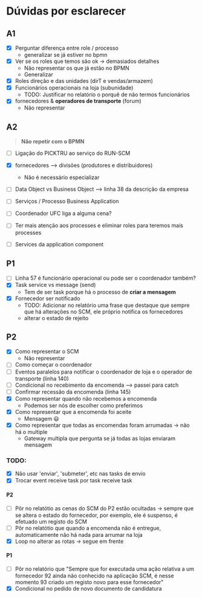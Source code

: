 # Dúvidas por esclarecer

## A1

- [X] Perguntar diferença entre role / processo 
  - generalizar se já estiver no bpmn
- [X] Ver se os roles que temos são ok -> demasiados detalhes
  - Não representar os que já estão no BPMN
  - Generalizar
- [X] Roles direção e das unidades (dirT e vendas/armazem)
- [X] Funcionários operacionais na loja (subunidade) 
  - TODO: Justificar no relatório o porquê de não termos funcionários
- [X] fornecedores & **operadores de transporte** (forum)
  - Não representar


## A2
> **Não repetir com o BPMN**
- [ ] Ligação do PICKTRU ao serviço do RUN-SCM
- [X] fornecedores --> divisões (produtores e distribuidores)
  - Não é necessário especializar
- [ ] Data Object vs Business Object --> linha 38 da descrição da empresa
- [ ] Serviços / Processo Business Application
- [ ] Coordenador UFC liga a alguma cena?
- [ ] Ter mais atenção aos processes e eliminar roles para teremos mais processes
- [ ] Services da application component


## P1

- [ ] Linha 57 é funcionário operacional ou pode ser o coordenador também?
- [X] Task service vs message (send)
  - Tem de ser task porque há o processo de **criar a mensagem**
- [X] Fornecedor ser notificado
  - TODO: Adicionar no relatório uma frase que destaque que sempre que há alterações no SCM, ele próprio notifica os fornecedores
  - alterar o estado de rejeito


## P2 

- [X] Como representar o SCM
    - Não representar
- [ ] Como começar o coordenador
- [ ] Eventos paralelos para notificar o coordenador de loja e o operador de transporte (linha 140)
- [ ] Condicional no recebimento da encomenda --> passei para catch
- [ ] Confirmar recessão da encomenda (linha 145)
- [X] Como representar quando não recebemos a encomenda
  - Podemos ser nós de escolher como preferimos
- [X] Como representar que a encomenda foi aceite
  - Mensagem 😃
- [X] Como representar que todas as encomendas foram arrumadas -> não há o multiple
  - Gateway multipla que pergunta se já todas as lojas enviaram mensagem

### TODO:
- [X] Não usar 'enviar', 'submeter', etc nas tasks de envio
- [X] Trocar event receive task por task receive task

#### P2
- [ ] Pôr no relatótio as cenas do SCM do P2 estão ocultadas -> sempre que se altera o estado do fornecedor, por exemplo, ele é suspenso, é efetuado um registo do SCM
- [ ] Pôr no relatótio que quando a encomenda não é entregue, automaticamente não há nada para arrumar na loja
- [X] Loop no alterar as rotas -> segue em frente

#### P1
- [ ] Pôr no relatório que "Sempre que for executada uma ação relativa a um fornecedor 92 ainda não conhecido na aplicação SCM, é nesse momento 93 criado um registo novo para esse fornecedor"
- [X] Condicional no pedido de novo documento de candidatura